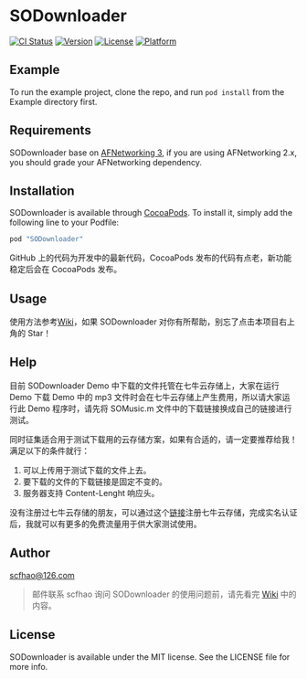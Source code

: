 # SODownloader

[![CI Status](http://img.shields.io/travis/scfhao/SODownloader.svg?style=flat)](https://travis-ci.org/scfhao/SODownloader)
[![Version](https://img.shields.io/cocoapods/v/SODownloader.svg?style=flat)](http://cocoapods.org/pods/SODownloader)
[![License](https://img.shields.io/cocoapods/l/SODownloader.svg?style=flat)](http://cocoapods.org/pods/SODownloader)
[![Platform](https://img.shields.io/cocoapods/p/SODownloader.svg?style=flat)](http://cocoapods.org/pods/SODownloader)

## Example

To run the example project, clone the repo, and run `pod install` from the Example directory first.

## Requirements

SODownloader base on [AFNetworking 3](https://github.com/AFNetworking/AFNetworking), if you are using AFNetworking 2.x, you should grade your AFNetworking dependency.

## Installation

SODownloader is available through [CocoaPods](http://cocoapods.org). To install
it, simply add the following line to your Podfile:

```ruby
pod "SODownloader"
```

GitHub 上的代码为开发中的最新代码，CocoaPods 发布的代码有点老，新功能稳定后会在 CocoaPods 发布。

## Usage

使用方法参考[Wiki](https://github.com/scfhao/SODownloader/wiki)，如果 SODownloader 对你有所帮助，别忘了点击本项目右上角的 Star！

## Help

目前 SODownloader Demo 中下载的文件托管在七牛云存储上，大家在运行 Demo 下载 Demo 中的 mp3 文件时会在七牛云存储上产生费用，所以请大家运行此 Demo 程序时，请先将 SOMusic.m 文件中的下载链接换成自己的链接进行测试。

同时征集适合用于测试下载用的云存储方案，如果有合适的，请一定要推荐给我！满足以下的条件就行：

1. 可以上传用于测试下载的文件上去。
2. 要下载的文件的下载链接是固定不变的。
3. 服务器支持 Content-Lenght 响应头。

没有注册过七牛云存储的朋友，可以通过这个[链接](https://portal.qiniu.com/signup?code=3lc4jrwodxqoh)注册七牛云存储，完成实名认证后，我就可以有更多的免费流量用于供大家测试使用。

## Author

scfhao@126.com

> 邮件联系 scfhao 询问 SODownloader 的使用问题前，请先看完 [Wiki](https://github.com/scfhao/SODownloader/wiki) 中的内容。

## License

SODownloader is available under the MIT license. See the LICENSE file for more info.

